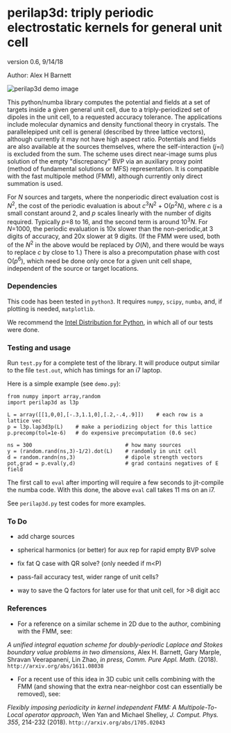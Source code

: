 # perilap3d: triply periodic electrostatic kernels for general unit cell

version 0.6,  9/14/18

Author: Alex H Barnett

![perilap3d demo image](perilap3d2cut.png "perilap3d demo image:
for self-interaction of 1000 sources (light blue points) in a skew unit cell. Triply-periodic potential is shown on a slice.
Red points show the auxiliary source points outside the unit cell,
dark blue the surface collocation points, and the six faces are named
(with normals in light blue)")

This python/numba library computes the potential and fields at a set
of targets inside a given general unit cell, due to a
triply-periodized set of dipoles in the unit cell, to a requested
accuracy tolerance.
The applications include molecular dynamics and density functional theory in crystals.
The parallelepiped unit cell is general (described by three
lattice vectors), although currently it may not have high aspect
ratio.  Potentials and fields are also available at the sources
themselves, where the self-interaction (_j_=_i_) is excluded from the
sum.  The scheme uses direct near-image sums plus solution of the
empty "discrepancy" BVP via an auxiliary proxy point (method of fundamental
solutions or MFS) representation.  It is compatible with the fast multipole
method (FMM), although currently only direct summation is used.

For _N_ sources and targets, where the nonperiodic direct evaluation
cost is _N_<sup>2</sup>,
the cost of the periodic evaluation is about
_c_<sup>3</sup>_N_<sup>2</sup> + O(_p_<sup>2</sup>_N_),
where _c_ is a small
constant around 2, and _p_ scales linearly with the number of digits
required. Typically _p_=8 to 16, and the second term is around 
10<sup>3</sup>_N_.
For _N_=1000, the periodic evaluation is 10x slower than
the non-periodic,at 3 digits of accuracy, and 20x slower at 9 digits.
(If the FMM were used, both of the _N_<sup>2</sup> in the above would
be replaced by _O_(_N_), and there would be ways to replace _c_ by
close to 1.) There is also a precomputation phase with cost
O(_p_<sup>6</sup>), which need be
done only once for a given unit cell shape, independent of the source
or target locations.

### Dependencies

This code has been tested in `python3`. It requires `numpy`, `scipy`, `numba`,
and, if plotting is needed, `matplotlib`.

We recommend the
[Intel Distribution for Python](https://software.intel.com/en-us/distribution-for-python),
in which all of our tests were done.

### Testing and usage

Run `test.py` for a complete test of the library.
It will produce output similar to the file `test.out`, which has timings
for an i7 laptop.

Here is a simple example (see `demo.py`):
```
from numpy import array,random
import perilap3d as l3p

L = array([[1,0,0],[-.3,1.1,0],[.2,-.4,.9]])    # each row is a lattice vec 
p = l3p.lap3d3p(L)    # make a periodizing object for this lattice
p.precomp(tol=1e-6)   # do expensive precomputation (0.6 sec)

ns = 300                              # how many sources
y = (random.rand(ns,3)-1/2).dot(L)    # randomly in unit cell
d = random.randn(ns,3)                # dipole strength vectors
pot,grad = p.eval(y,d)                # grad contains negatives of E field
```
The first call to `eval` after importing will require a few seconds to jit-compile the numba code. With this done, the above `eval` call takes 11 ms on an i7.

See `perilap3d.py` test codes for more examples.

### To Do

* add charge sources

* spherical harmonics (or better) for aux rep for rapid empty BVP solve

* fix fat Q case with QR solve? (only needed if m<P)

* pass-fail accuracy test, wider range of unit cells?

* way to save the Q factors for later use for that unit cell, for >8 digit acc


### References

* For a reference on a similar scheme in 2D due to the author, combining with the FMM, see:

_A unified integral equation scheme for doubly-periodic Laplace and Stokes boundary value problems in two dimensions_,
Alex H. Barnett, Gary Marple, Shravan Veerapaneni, Lin Zhao,
_in press, Comm. Pure Appl. Math._ (2018).
`http://arxiv.org/abs/1611.08038`

* For a recent use of this idea in 3D cubic unit cells combining with the FMM
(and showing that the extra near-neighbor cost can essentially be removed),
see:

_Flexibly imposing periodicity in kernel independent FMM: A
Multipole-To-Local operator approach_,
Wen Yan and Michael Shelley,
_J. Comput. Phys._ *355*, 214-232 (2018).
`http://arxiv.org/abs/1705.02043`
